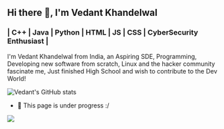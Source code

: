 ## Hi there 👋, I'm Vedant Khandelwal
### | C++ | Java | Python | HTML | JS | CSS | CyberSecurity Enthusiast |
I'm Vedant Khandelwal from India, an Aspiring SDE, Programming, Developing new software from scratch, Linux and the hacker community fascinate me, Just finished High School and wish to contribute to the Dev World!

![Vedant's GitHub stats](https://github-readme-stats.vercel.app/api?username=TheVedantKhandelwal&show_icons=true)

- 🔭 This page is under progress :/
 <img src="https://profile-counter.glitch.me/TheVedantKhandelwal/count.svg" />





